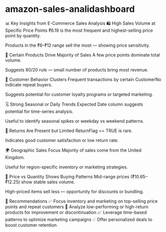 ﻿# amazon-sales-analidashboard
📊 Key Insights from E-Commerce Sales Analysis
🛍️ High Sales Volume at Specific Price Points
₹6.19 is the most frequent and highest-selling price point by quantity.

Products in the ₹6–₹12 range sell the most — showing price sensitivity.

🎯 Certain Products Drive Majority of Sales
A few price points dominate total volume.

Suggests 80/20 rule — small number of products bring most revenue.

👥 Customer Behavior Clusters
Frequent transactions by certain CustomerNo indicate repeat buyers.

Suggests potential for customer loyalty programs or targeted marketing.

🗓️ Strong Seasonal or Daily Trends Expected
Date column suggests potential for time-series analysis.

Useful to identify seasonal spikes or weekday vs weekend patterns.

🔁 Returns Are Present but Limited
ReturnFlag == TRUE is rare.

Indicates good customer satisfaction or low return rate.

🌍 Geographic Sales Focus
Majority of sales come from the United Kingdom.

Useful for region-specific inventory or marketing strategies.

💸 Price vs Quantity Shows Buying Patterns
Mid-range prices (₹10.65–₹12.25) show stable sales volume.

High-priced items sell less — opportunity for discounts or bundling.

📌 Recommendations
✅ Focus inventory and marketing on top-selling price points and repeat customers
🛒 Analyze low-performing or high-return products for improvement or discontinuation
📈 Leverage time-based patterns to optimize marketing campaigns
💡 Offer personalized deals to boost customer retention
